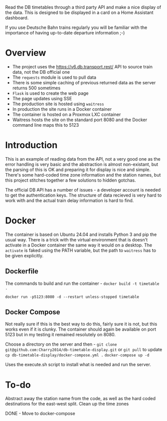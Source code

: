 Read the DB timetables through a third party API and make a nice display of the data. This is designed to be displayed in a card on a Home Assistant dashboard.

If you use Deutsche Bahn trains regularly you will be familiar with the importance of having up-to-date departure information ;-)

# Overview

* The project uses the https://v6.db.transport.rest/ API to source train data, not the DB official one
* The `requests` module is used to pull data
* There is some simple caching of previous returned data as the server returns 500 sometimes
* `Flask` is used to create the web page
* The page updates using SSE
* The production site is hosted using `waitress`
* In production the site runs in a Docker container
* The container is hosted on a Proxmox LXC container
* Waitress hosts the site on the standard port 8080 and the Docker command line maps this to 5123


# Introduction

This is an example of reading data from the API, not a very good one as the error handling is very basic and the abstraction is almost non-existant, but the parsing of this is OK and preparing it for display is nice and simple. There's some hard-coded time zone information and the station names, but this project stitches together a few solutions to hidden gotchas.

The official DB API has a number of issues - a developer account is needed to get the authentication keys. The structure of data recieved is very hard to work with and the actual train delay information is hard to find.

# Docker

The container is based on Ubuntu 24.04 and installs Python 3 and pip the usual way. There is a trick with the virtual environment that is doesn't activate in a Docker container the same way it would on a desktop. The `activate` is faked using the PATH variable, but the path to `waitress` has to be given explicitly.

## Dockerfile
The commands to build and run the container -
`docker build -t timetable .`

`docker run -p5123:8080 -d --restart unless-stopped timetable`

## Docker Compose
Not really sure if this is the best way to do this, fairly sure it is not, but this works even if it is clunky.
The container should again be available on port 5123 but in my testing it remained resolutely on 8080.

Choose a directory on the server and then -
`git clone git@github.com:Charry2014/db-timetable-display.git` or `git pull` to update
`cp db-timetable-display/docker-compose.yml .`
`docker-compose up -d`

Uses the execute.sh script to install what is needed and run the server.

# To-do

Abstract away the station name from the code, as well as the hard coded destinations for the east-west split.
Clean up the time zones

DONE - Move to docker-compose
